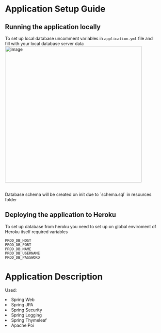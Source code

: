 <h1>Application Setup Guide</h1>
<h2>Running the application locally</h2>

To set up local database uncomment variables in `application.yml` file and fill with your local database server data
<br>
<img width="450" alt="image" src="https://github.com/YuliaSwr/LingoCards-Spring/assets/77783002/f087cf32-0a68-47c2-a17a-844217409307">

<br>
Database schema will be created on init due to `schema.sql` in resources folder

<h2>Deploying the application to Heroku</h2>
To set up database from heroku you need to set up on global enviroment of Heroku itself required variables

```
PROD_DB_HOST
PROD_DB_PORT
PROD_DB_NAME
PROD_DB_USERNAME
PROD_DB_PASSWORD
```
<h1>Application Description</h1>

Used:
<li>Spring Web</li>
<li>Spring JPA</li>
<li>Spring Security</li>
<li>Spring Logging</li>
<li>Spring Thymeleaf</li>
<li>Apache Poi</li>
